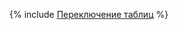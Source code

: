 {% include [Переключение таблиц](../../../_includes/user-guide/data-processing/operations/table-switch.md) %}
